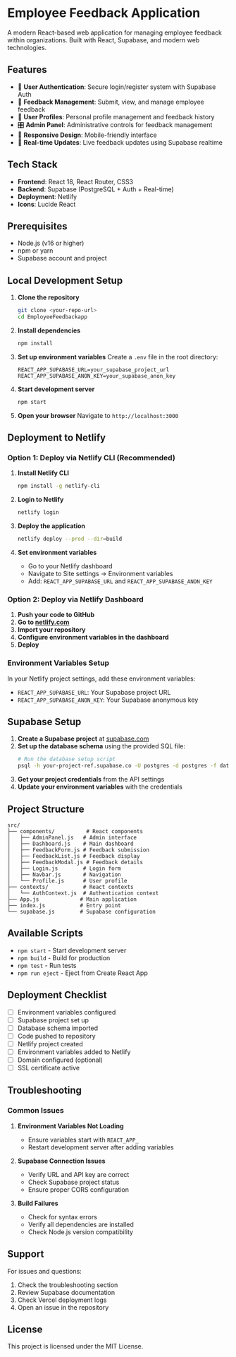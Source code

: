 # Employee Feedback Application

A modern React-based web application for managing employee feedback within organizations. Built with React, Supabase, and modern web technologies.

## Features

- 🔐 **User Authentication**: Secure login/register system with Supabase Auth
- 📝 **Feedback Management**: Submit, view, and manage employee feedback
- 👥 **User Profiles**: Personal profile management and feedback history
- 🎛️ **Admin Panel**: Administrative controls for feedback management
- 📱 **Responsive Design**: Mobile-friendly interface
- 🚀 **Real-time Updates**: Live feedback updates using Supabase realtime

## Tech Stack

- **Frontend**: React 18, React Router, CSS3
- **Backend**: Supabase (PostgreSQL + Auth + Real-time)
- **Deployment**: Netlify
- **Icons**: Lucide React

## Prerequisites

- Node.js (v16 or higher)
- npm or yarn
- Supabase account and project

## Local Development Setup

1. **Clone the repository**
   ```bash
   git clone <your-repo-url>
   cd EmployeeFeedbackapp
   ```

2. **Install dependencies**
   ```bash
   npm install
   ```

3. **Set up environment variables**
   Create a `.env` file in the root directory:
   ```env
   REACT_APP_SUPABASE_URL=your_supabase_project_url
   REACT_APP_SUPABASE_ANON_KEY=your_supabase_anon_key
   ```

4. **Start development server**
   ```bash
   npm start
   ```

5. **Open your browser**
   Navigate to `http://localhost:3000`

## Deployment to Netlify

### Option 1: Deploy via Netlify CLI (Recommended)

1. **Install Netlify CLI**
   ```bash
   npm install -g netlify-cli
   ```

2. **Login to Netlify**
   ```bash
   netlify login
   ```

3. **Deploy the application**
   ```bash
   netlify deploy --prod --dir=build
   ```

4. **Set environment variables**
   - Go to your Netlify dashboard
   - Navigate to Site settings → Environment variables
   - Add: `REACT_APP_SUPABASE_URL` and `REACT_APP_SUPABASE_ANON_KEY`

### Option 2: Deploy via Netlify Dashboard

1. **Push your code to GitHub**
2. **Go to [netlify.com](https://netlify.com)**
3. **Import your repository**
4. **Configure environment variables in the dashboard**
5. **Deploy**

### Environment Variables Setup

In your Netlify project settings, add these environment variables:

- `REACT_APP_SUPABASE_URL`: Your Supabase project URL
- `REACT_APP_SUPABASE_ANON_KEY`: Your Supabase anonymous key

## Supabase Setup

1. **Create a Supabase project** at [supabase.com](https://supabase.com)
2. **Set up the database schema** using the provided SQL file:
   ```bash
   # Run the database setup script
   psql -h your-project-ref.supabase.co -U postgres -d postgres -f database-setup-complete.sql
   ```
3. **Get your project credentials** from the API settings
4. **Update your environment variables** with the credentials

## Project Structure

```
src/
├── components/          # React components
│   ├── AdminPanel.js   # Admin interface
│   ├── Dashboard.js    # Main dashboard
│   ├── FeedbackForm.js # Feedback submission
│   ├── FeedbackList.js # Feedback display
│   ├── FeedbackModal.js # Feedback details
│   ├── Login.js        # Login form
│   ├── Navbar.js       # Navigation
│   └── Profile.js      # User profile
├── contexts/           # React contexts
│   └── AuthContext.js  # Authentication context
├── App.js             # Main application
├── index.js           # Entry point
└── supabase.js        # Supabase configuration
```

## Available Scripts

- `npm start` - Start development server
- `npm build` - Build for production
- `npm test` - Run tests
- `npm run eject` - Eject from Create React App

## Deployment Checklist

- [ ] Environment variables configured
- [ ] Supabase project set up
- [ ] Database schema imported
- [ ] Code pushed to repository
- [ ] Netlify project created
- [ ] Environment variables added to Netlify
- [ ] Domain configured (optional)
- [ ] SSL certificate active

## Troubleshooting

### Common Issues

1. **Environment Variables Not Loading**
   - Ensure variables start with `REACT_APP_`
   - Restart development server after adding variables

2. **Supabase Connection Issues**
   - Verify URL and API key are correct
   - Check Supabase project status
   - Ensure proper CORS configuration

3. **Build Failures**
   - Check for syntax errors
   - Verify all dependencies are installed
   - Check Node.js version compatibility

## Support

For issues and questions:
1. Check the troubleshooting section
2. Review Supabase documentation
3. Check Vercel deployment logs
4. Open an issue in the repository

## License

This project is licensed under the MIT License.
